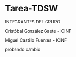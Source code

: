 # Tarea-TDSW

INTEGRANTES DEL GRUPO

Cristóbal González Gaete - ICINF

Miguel Castillo Fuentes - ICINF

probando cambio
